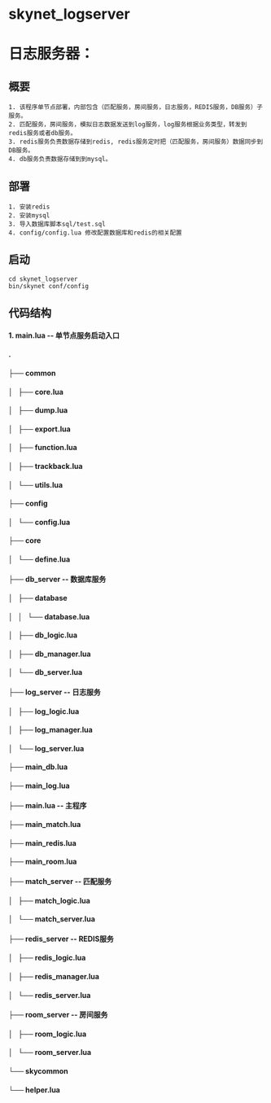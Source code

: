 # skynet_logserver

# 日志服务器：

## 概要
    1. 该程序单节点部署，内部包含（匹配服务，房间服务，日志服务，REDIS服务，DB服务）子服务。
    2. 匹配服务，房间服务，模拟日志数据发送到log服务，log服务根据业务类型，转发到redis服务或者db服务。
    3. redis服务负责数据存储到redis, redis服务定时把（匹配服务，房间服务）数据同步到DB服务。
    4. db服务负责数据存储到到mysql。

## 部署
    1. 安装redis
    2. 安装mysql
    3. 导入数据库脚本sql/test.sql
    4. config/config.lua 修改配置数据库和redis的相关配置

##  启动
    cd skynet_logserver
    bin/skynet conf/config

## 代码结构

#### 1. main.lua     -- 单节点服务启动入口

#### .
#### ├── common
#### │   ├── core.lua
#### │   ├── dump.lua
#### │   ├── export.lua
#### │   ├── function.lua
#### │   ├── trackback.lua
#### │   └── utils.lua
#### ├── config
#### │   └── config.lua
#### ├── core
#### │   └── define.lua
#### ├── db_server                     -- 数据库服务
#### │   ├── database
#### │   │   └── database.lua
#### │   ├── db_logic.lua
#### │   ├── db_manager.lua
#### │   └── db_server.lua
#### ├── log_server                    -- 日志服务
#### │   ├── log_logic.lua
#### │   ├── log_manager.lua
#### │   └── log_server.lua
#### ├── main_db.lua
#### ├── main_log.lua
#### ├── main.lua                      -- 主程序
#### ├── main_match.lua
#### ├── main_redis.lua
#### ├── main_room.lua
#### ├── match_server                  -- 匹配服务
#### │   ├── match_logic.lua
#### │   └── match_server.lua
#### ├── redis_server                  -- REDIS服务
#### │   ├── redis_logic.lua
#### │   ├── redis_manager.lua
#### │   └── redis_server.lua
#### ├── room_server                   -- 房间服务
#### │   ├── room_logic.lua
#### │   └── room_server.lua
#### └── skycommon
####     └── helper.lua
